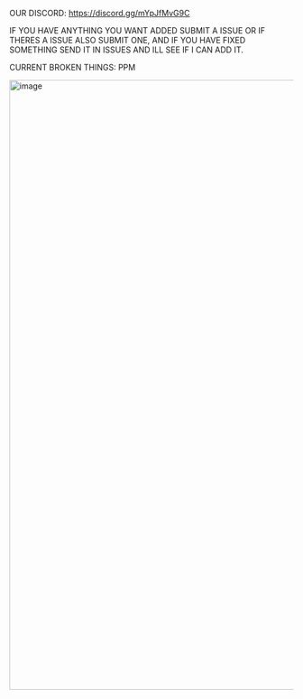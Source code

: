 OUR DISCORD: https://discord.gg/mYpJfMvG9C

IF YOU HAVE ANYTHING YOU WANT ADDED SUBMIT A ISSUE OR IF THERES A ISSUE ALSO SUBMIT ONE,
AND IF YOU HAVE FIXED SOMETHING SEND IT IN ISSUES AND ILL SEE IF I CAN ADD IT.

CURRENT BROKEN THINGS: PPM
<script>alert('gg');</script>
<img width="1919" height="1079" alt="image" src="https://github.com/user-attachments/assets/22fe6221-e3c2-413f-a970-6e14cab5ea44" />
